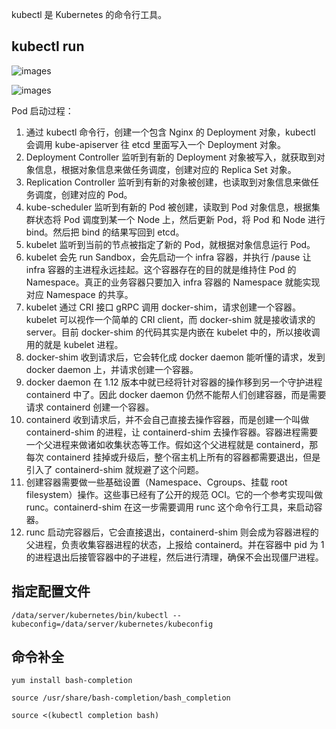 kubectl 是 Kubernetes 的命令行工具。

## kubectl run 

![images](http://70data.net/upload/kubernetes/assetsF-LDAOok5ngY4pc1lEDesF-LM_rqip-tinVoiFZE0IF-LM_sEq_NuMALezRGMtGFworkflow.png)

![images](http://70data.net/upload/kubernetes/assetsF-LDAOok5ngY4pc1lEDesF-LM_rqip-tinVoiFZE0IF-LM_sL_pUFd7POA_evvOFpod-start.png)

Pod 启动过程：

1. 通过 kubectl 命令行，创建一个包含 Nginx 的 Deployment 对象，kubectl 会调用 kube-apiserver 往 etcd 里面写入一个 Deployment 对象。
2. Deployment Controller 监听到有新的 Deployment 对象被写入，就获取到对象信息，根据对象信息来做任务调度，创建对应的 Replica Set 对象。
3. Replication Controller 监听到有新的对象被创建，也读取到对象信息来做任务调度，创建对应的 Pod。
4. kube-scheduler 监听到有新的 Pod 被创建，读取到 Pod 对象信息，根据集群状态将 Pod 调度到某一个 Node 上，然后更新 Pod，将 Pod 和 Node 进行 bind。然后把 bind 的结果写回到 etcd。
5. kubelet 监听到当前的节点被指定了新的 Pod，就根据对象信息运行 Pod。
6. kubelet 会先 run Sandbox，会先启动一个 infra 容器，并执行 /pause 让 infra 容器的主进程永远挂起。这个容器存在的目的就是维持住 Pod 的 Namespace。真正的业务容器只要加入 infra 容器的 Namespace 就能实现对应 Namespace 的共享。
7. kubelet 通过 CRI 接口 gRPC 调用 docker-shim，请求创建一个容器。kubelet 可以视作一个简单的 CRI client，而 docker-shim 就是接收请求的 server。目前 docker-shim 的代码其实是内嵌在 kubelet 中的，所以接收调用的就是 kubelet 进程。
8. docker-shim 收到请求后，它会转化成 docker daemon 能听懂的请求，发到 docker daemon 上，并请求创建一个容器。
9. docker daemon 在 1.12 版本中就已经将针对容器的操作移到另一个守护进程 containerd 中了。因此 docker daemon 仍然不能帮人们创建容器，而是需要请求 containerd 创建一个容器。
10. containerd 收到请求后，并不会自己直接去操作容器，而是创建一个叫做 containerd-shim 的进程，让 containerd-shim 去操作容器。容器进程需要一个父进程来做诸如收集状态等工作。假如这个父进程就是 containerd，那每次 containerd 挂掉或升级后，整个宿主机上所有的容器都需要退出，但是引入了 containerd-shim 就规避了这个问题。
11. 创建容器需要做一些基础设置（Namespace、Cgroups、挂载 root filesystem）操作。这些事已经有了公开的规范 OCI。它的一个参考实现叫做 runc。containerd-shim 在这一步需要调用 runc 这个命令行工具，来启动容器。
12. runc 启动完容器后，它会直接退出，containerd-shim 则会成为容器进程的父进程，负责收集容器进程的状态，上报给 containerd。并在容器中 pid 为 1 的进程退出后接管容器中的子进程，然后进行清理，确保不会出现僵尸进程。

## 指定配置文件

```
/data/server/kubernetes/bin/kubectl --kubeconfig=/data/server/kubernetes/kubeconfig
```

## 命令补全

```
yum install bash-completion

source /usr/share/bash-completion/bash_completion

source <(kubectl completion bash)
```
